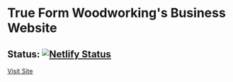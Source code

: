# True Form Woodworking's Business Website
## Status: [![Netlify Status](https://api.netlify.com/api/v1/badges/3e6f9a29-b1d1-4912-9b82-e01ba4b60fbd/deploy-status)](https://app.netlify.com/sites/spontaneous-pie-45c4c4/deploys)

[Visit Site](https://www.trueformscranton.com)
